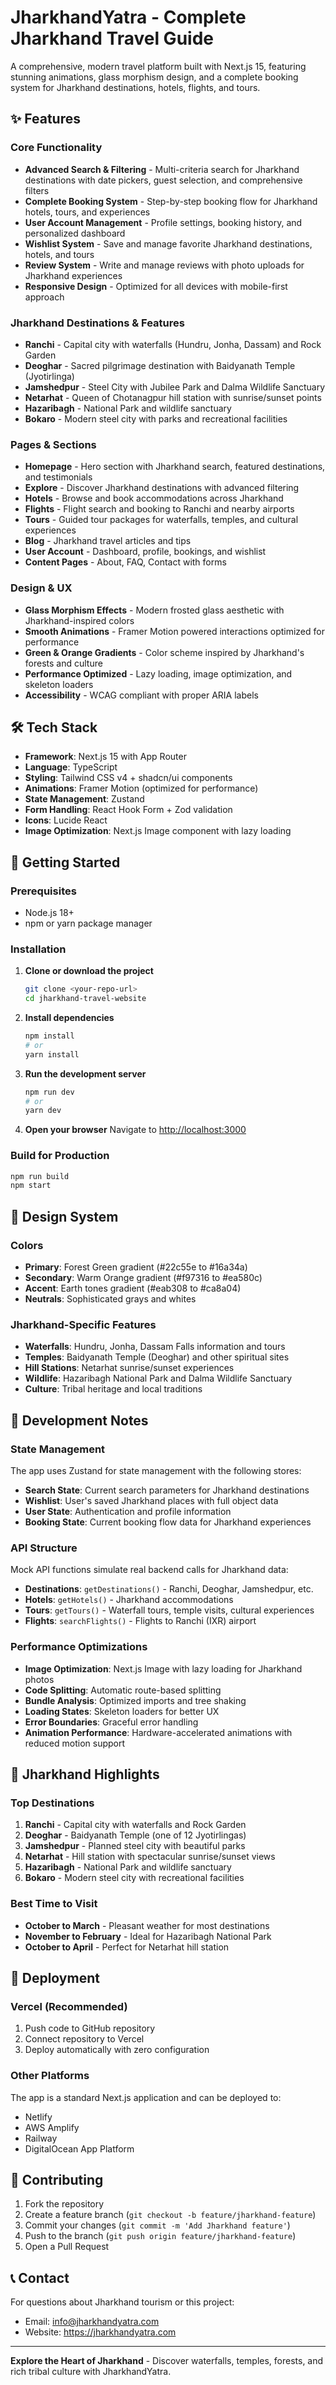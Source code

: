 # JharkhandYatra - Complete Jharkhand Travel Guide

A comprehensive, modern travel platform built with Next.js 15, featuring stunning animations, glass morphism design, and a complete booking system for Jharkhand destinations, hotels, flights, and tours.

## ✨ Features

### Core Functionality
- **Advanced Search & Filtering** - Multi-criteria search for Jharkhand destinations with date pickers, guest selection, and comprehensive filters
- **Complete Booking System** - Step-by-step booking flow for Jharkhand hotels, tours, and experiences
- **User Account Management** - Profile settings, booking history, and personalized dashboard
- **Wishlist System** - Save and manage favorite Jharkhand destinations, hotels, and tours
- **Review System** - Write and manage reviews with photo uploads for Jharkhand experiences
- **Responsive Design** - Optimized for all devices with mobile-first approach

### Jharkhand Destinations & Features
- **Ranchi** - Capital city with waterfalls (Hundru, Jonha, Dassam) and Rock Garden
- **Deoghar** - Sacred pilgrimage destination with Baidyanath Temple (Jyotirlinga)
- **Jamshedpur** - Steel City with Jubilee Park and Dalma Wildlife Sanctuary
- **Netarhat** - Queen of Chotanagpur hill station with sunrise/sunset points
- **Hazaribagh** - National Park and wildlife sanctuary
- **Bokaro** - Modern steel city with parks and recreational facilities

### Pages & Sections
- **Homepage** - Hero section with Jharkhand search, featured destinations, and testimonials
- **Explore** - Discover Jharkhand destinations with advanced filtering
- **Hotels** - Browse and book accommodations across Jharkhand
- **Flights** - Flight search and booking to Ranchi and nearby airports
- **Tours** - Guided tour packages for waterfalls, temples, and cultural experiences
- **Blog** - Jharkhand travel articles and tips
- **User Account** - Dashboard, profile, bookings, and wishlist
- **Content Pages** - About, FAQ, Contact with forms

### Design & UX
- **Glass Morphism Effects** - Modern frosted glass aesthetic with Jharkhand-inspired colors
- **Smooth Animations** - Framer Motion powered interactions optimized for performance
- **Green & Orange Gradients** - Color scheme inspired by Jharkhand's forests and culture
- **Performance Optimized** - Lazy loading, image optimization, and skeleton loaders
- **Accessibility** - WCAG compliant with proper ARIA labels

## 🛠 Tech Stack

- **Framework**: Next.js 15 with App Router
- **Language**: TypeScript
- **Styling**: Tailwind CSS v4 + shadcn/ui components
- **Animations**: Framer Motion (optimized for performance)
- **State Management**: Zustand
- **Form Handling**: React Hook Form + Zod validation
- **Icons**: Lucide React
- **Image Optimization**: Next.js Image component with lazy loading

## 🚀 Getting Started

### Prerequisites
- Node.js 18+ 
- npm or yarn package manager

### Installation

1. **Clone or download the project**
   ```bash
   git clone <your-repo-url>
   cd jharkhand-travel-website
   ```

2. **Install dependencies**
   ```bash
   npm install
   # or
   yarn install
   ```

3. **Run the development server**
   ```bash
   npm run dev
   # or
   yarn dev
   ```

4. **Open your browser**
   Navigate to [http://localhost:3000](http://localhost:3000)

### Build for Production

```bash
npm run build
npm start
```

## 🎨 Design System

### Colors
- **Primary**: Forest Green gradient (#22c55e to #16a34a)
- **Secondary**: Warm Orange gradient (#f97316 to #ea580c)
- **Accent**: Earth tones gradient (#eab308 to #ca8a04)
- **Neutrals**: Sophisticated grays and whites

### Jharkhand-Specific Features
- **Waterfalls**: Hundru, Jonha, Dassam Falls information and tours
- **Temples**: Baidyanath Temple (Deoghar) and other spiritual sites
- **Hill Stations**: Netarhat sunrise/sunset experiences
- **Wildlife**: Hazaribagh National Park and Dalma Wildlife Sanctuary
- **Culture**: Tribal heritage and local traditions

## 🔧 Development Notes

### State Management
The app uses Zustand for state management with the following stores:
- **Search State**: Current search parameters for Jharkhand destinations
- **Wishlist**: User's saved Jharkhand places with full object data
- **User State**: Authentication and profile information
- **Booking State**: Current booking flow data for Jharkhand experiences

### API Structure
Mock API functions simulate real backend calls for Jharkhand data:
- **Destinations**: `getDestinations()` - Ranchi, Deoghar, Jamshedpur, etc.
- **Hotels**: `getHotels()` - Jharkhand accommodations
- **Tours**: `getTours()` - Waterfall tours, temple visits, cultural experiences
- **Flights**: `searchFlights()` - Flights to Ranchi (IXR) airport

### Performance Optimizations
- **Image Optimization**: Next.js Image with lazy loading for Jharkhand photos
- **Code Splitting**: Automatic route-based splitting
- **Bundle Analysis**: Optimized imports and tree shaking
- **Loading States**: Skeleton loaders for better UX
- **Error Boundaries**: Graceful error handling
- **Animation Performance**: Hardware-accelerated animations with reduced motion support

## 🌟 Jharkhand Highlights

### Top Destinations
1. **Ranchi** - Capital city with waterfalls and Rock Garden
2. **Deoghar** - Baidyanath Temple (one of 12 Jyotirlingas)
3. **Jamshedpur** - Planned steel city with beautiful parks
4. **Netarhat** - Hill station with spectacular sunrise/sunset views
5. **Hazaribagh** - National Park and wildlife sanctuary
6. **Bokaro** - Modern steel city with recreational facilities

### Best Time to Visit
- **October to March** - Pleasant weather for most destinations
- **November to February** - Ideal for Hazaribagh National Park
- **October to April** - Perfect for Netarhat hill station

## 🚀 Deployment

### Vercel (Recommended)
1. Push code to GitHub repository
2. Connect repository to Vercel
3. Deploy automatically with zero configuration

### Other Platforms
The app is a standard Next.js application and can be deployed to:
- Netlify
- AWS Amplify
- Railway
- DigitalOcean App Platform

## 🤝 Contributing

1. Fork the repository
2. Create a feature branch (`git checkout -b feature/jharkhand-feature`)
3. Commit your changes (`git commit -m 'Add Jharkhand feature'`)
4. Push to the branch (`git push origin feature/jharkhand-feature`)
5. Open a Pull Request

## 📞 Contact

For questions about Jharkhand tourism or this project:
- Email: info@jharkhandyatra.com
- Website: https://jharkhandyatra.com

---

**Explore the Heart of Jharkhand** - Discover waterfalls, temples, forests, and rich tribal culture with JharkhandYatra.
